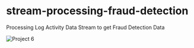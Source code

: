 # stream-processing-fraud-detection
Processing Log Activity Data Stream to get Fraud Detection Data

![Project 6](https://user-images.githubusercontent.com/96209699/177072175-a276f921-48c7-4c95-8b25-e734e50fd928.jpg)
